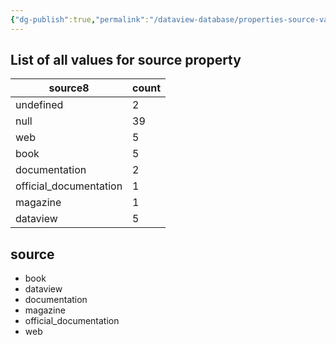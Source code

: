 ```yaml
---
{"dg-publish":true,"permalink":"/dataview-database/properties-source-values/","tags":["dataview","index"]}
---
```



## List of all values for source property

<div><table class="dataview table-view-table"><thead class="table-view-thead"><tr class="table-view-tr-header"><th class="table-view-th"><span>source</span><span class="dataview small-text">8</span></th><th class="table-view-th"><span>count</span></th></tr></thead><tbody class="table-view-tbody"><tr><td><span>undefined</span></td><td>2</td></tr><tr><td><span>null</span></td><td>39</td></tr><tr><td><span>web</span></td><td>5</td></tr><tr><td><span>book</span></td><td>5</td></tr><tr><td><span>documentation</span></td><td>2</td></tr><tr><td><span>official_documentation</span></td><td>1</td></tr><tr><td><span>magazine</span></td><td>1</td></tr><tr><td><span>dataview</span></td><td>5</td></tr></tbody></table></div>

<h2><span>source</span></h2><div><ul class="dataview list-view-ul"><li><span>book</span></li><li><span>dataview</span></li><li><span>documentation</span></li><li><span>magazine</span></li><li><span>official_documentation</span></li><li><span>web</span></li></ul></div>
